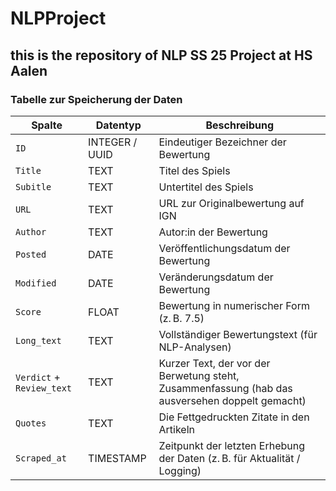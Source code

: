 # NLPProject
## this is the repository of NLP SS 25 Project at HS Aalen

### Tabelle zur Speicherung der Daten

| Spalte          | Datentyp        | Beschreibung                                                                 |
|-----------------|-----------------|------------------------------------------------------------------------------|
| `ID`            | INTEGER / UUID  | Eindeutiger Bezeichner der Bewertung                                        |
| `Title`    | TEXT            | Titel des Spiels                                                            |
| `Subitle`    | TEXT            | Untertitel des Spiels                                                            |
| `URL`    | TEXT            | URL zur Originalbewertung auf IGN                                           |
| `Author`        | TEXT            | Autor:in der Bewertung                                                      |
| `Posted`   | DATE            | Veröffentlichungsdatum der Bewertung                                        |
| `Modified`   | DATE            | Veränderungsdatum der Bewertung                                        |
| `Score`         | FLOAT           | Bewertung in numerischer Form (z. B. 7.5)                                   |
| `Long_text`   | TEXT            | Vollständiger Bewertungstext (für NLP-Analysen)                             |
| `Verdict` + `Review_text`  | TEXT            | Kurzer Text, der vor der Berwetung steht, Zusammenfassung (hab das ausversehen doppelt gemacht)   |
| `Quotes` | TEXT            | Die Fettgedruckten Zitate in den Artikeln   |
| `Scraped_at`    | TIMESTAMP       | Zeitpunkt der letzten Erhebung der Daten (z. B. für Aktualität / Logging)   |
